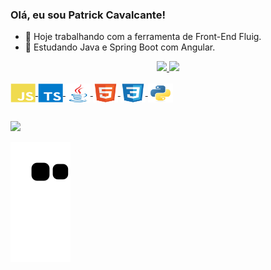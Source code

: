 ### Olá, eu sou Patrick Cavalcante!

- 🔭 Hoje trabalhando com a ferramenta de Front-End Fluig.
- 🚀 Estudando Java e Spring Boot com Angular.



<div align="center">
  <a href="https://github.com/PatrickCavalcant">
  <img height="180em" src="https://github-readme-stats.vercel.app/api?username=PatrickCavalcant&show_icons=true&theme=dark&include_all_commits=true&count_private=true"/>
  <img height="180em" src="https://github-readme-stats.vercel.app/api/top-langs/?username=PatrickCavalcant&layout=compact&langs_count=7&theme=dark"/>
</div>
  
<div style="display: inline_block"><br>
  <img align="center" alt="PC-Js" height="30" width="40" src="https://raw.githubusercontent.com/devicons/devicon/master/icons/javascript/javascript-plain.svg">
  <img align="center" alt="PC-Ts" height="30" width="40" src="https://raw.githubusercontent.com/devicons/devicon/master/icons/typescript/typescript-plain.svg">
  <img align="center" alt="PC-Java" height="30" width="40" src="https://raw.githubusercontent.com/devicons/devicon/master/icons/java/java-original.svg">
  <img align="center" alt="PC-HTML" height="30" width="40" src="https://raw.githubusercontent.com/devicons/devicon/master/icons/html5/html5-original.svg">
  <img align="center" alt="PC-CSS" height="30" width="40" src="https://raw.githubusercontent.com/devicons/devicon/master/icons/css3/css3-original.svg">
  <img align="center" alt="PC-Python" height="30" width="40" src="https://raw.githubusercontent.com/devicons/devicon/master/icons/python/python-original.svg">
</div>
  
  ##
 
<div> 
  <a href="https://www.linkedin.com/in/patrick-cavalcante-moraes-a95635179/" target="_blank"><img src="https://img.shields.io/badge/-LinkedIn-%230077B5?style=for-the-badge&logo=linkedin&logoColor=white" target="_blank"></a> 
  
  ![Snake animation](https://github.com/PatrickCavalcant/PatrickCavalcant/blob/output/github-contribution-grid-snake.svg)
  
</div>


